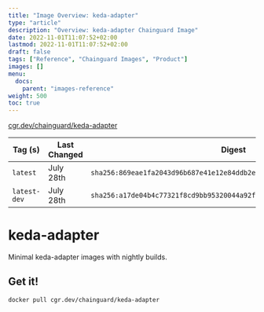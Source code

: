 ```yaml
---
title: "Image Overview: keda-adapter"
type: "article"
description: "Overview: keda-adapter Chainguard Image"
date: 2022-11-01T11:07:52+02:00
lastmod: 2022-11-01T11:07:52+02:00
draft: false
tags: ["Reference", "Chainguard Images", "Product"]
images: []
menu:
  docs:
    parent: "images-reference"
weight: 500
toc: true
---
```


[cgr.dev/chainguard/keda-adapter](https://github.com/chainguard-images/images/tree/main/images/keda-adapter)

| Tag (s)       | Last Changed | Digest                                                                    |
|---------------|--------------|---------------------------------------------------------------------------|
|  `latest`     | July 28th    | `sha256:869eae1fa2043d96b687e41e12e84ddb2ebd29ffdf907ff73a70fc5305d77415` |
|  `latest-dev` | July 28th    | `sha256:a17de04b4c77321f8cd9bb95320044a92f6b5d92fa1e78fc172cf57af3e370e2` |

# keda-adapter

Minimal keda-adapter images with nightly builds.

## Get it!

```shell
docker pull cgr.dev/chainguard/keda-adapter
```
